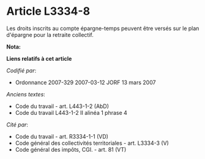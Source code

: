 # Article L3334-8

Les droits inscrits au compte épargne-temps peuvent être versés sur le plan d'épargne pour la retraite collectif.

**Nota:**



**Liens relatifs à cet article**

_Codifié par_:

  - Ordonnance 2007-329 2007-03-12 JORF 13 mars 2007

_Anciens textes_:

  - Code du travail - art. L443-1-2 (AbD)
  - Code du travail L443-1-2 II alinéa 1 phrase 4

_Cité par_:

  - Code du travail - art. R3334-1-1 (VD)
  - Code général des collectivités territoriales - art. L3334-3 (V)
  - Code général des impôts, CGI. - art. 81 (VT)
